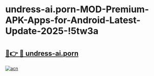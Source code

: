# undress-ai.porn-MOD-Premium-APK-Apps-for-Android-Latest-Update-2025-!5tw3a

# <h2><a href="https://azvd2n.esa.edu.pl?title=undress-ai.porn&ref=5tw3a">🔗👉 🔴 undress-ai.porn</a></h2>

[![acn](https://github.com/user-attachments/assets/0f9c940e-d8b0-45ae-aac7-cd30a18b3e1c)](https://azvd2n.esa.edu.pl?title=undress-ai.porn&ref=5tw3a)

